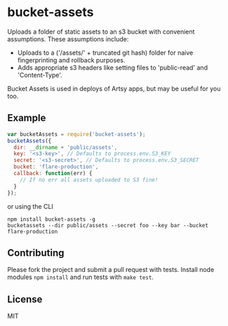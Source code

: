 # bucket-assets

Uploads a folder of static assets to an s3 bucket with convenient assumptions. These assumptions include:

* Uploads to a ('/assets/' + truncated git hash) folder for naive fingerprinting and rollback purposes.
* Adds appropriate s3 headers like setting files to 'public-read' and 'Content-Type'.

Bucket Assets is used in deploys of Artsy apps, but may be useful for you too.

## Example

````javascript
var bucketAssets = require('bucket-assets');
bucketAssets({
  dir: __dirname + 'public/assets',
  key: '<s3-key>', // Defaults to process.env.S3_KEY
  secret: '<s3-secret>', // Defaults to process.env.S3_SECRET
  bucket: 'flare-production',
  callback: function(err) {
    // If no err all assets uploaded to S3 fine!
  }
});
````

or using the CLI

````
npm install bucket-assets -g
bucketassets --dir public/assets --secret foo --key bar --bucket flare-production
````

## Contributing

Please fork the project and submit a pull request with tests. Install node modules `npm install` and run tests with `make test`.

## License

MIT
